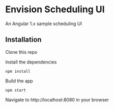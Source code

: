 # Envision Scheduling UI

An Angular 1.x sample scheduling UI

## Installation

  Clone this repo

  Install the dependencies

  	npm install

  Build the app

  	npm start

  Navigate to http://localhost:8080 in your browser
